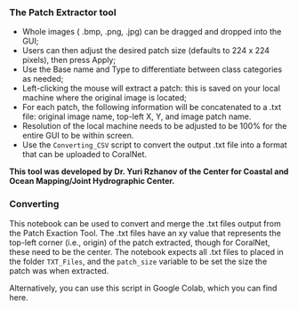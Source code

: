 ### The Patch Extractor tool

- Whole images ( .bmp, .png, .jpg) can be dragged and dropped into the GUI;
- Users can then adjust the desired patch size (defaults to 224 x 224 pixels), then press Apply;
- Use the Base name and Type to differentiate between class categories as needed;
- Left-clicking the mouse will extract a patch: this is saved on your local machine where the original image is located;
- For each patch, the following information will be concatenated to a .txt file: original image name, top-left X, Y, and image patch name.  
- Resolution of the local machine needs to be adjusted to be 100% for the entire GUI to be within screen.
- Use the `Converting_CSV` script to convert the output .txt file into a format that can be uploaded to CoralNet.

**This tool was developed by Dr. Yuri Rzhanov of the Center for Coastal and Ocean Mapping/Joint Hydrographic Center.**

### Converting

This notebook can be used to convert and merge the .txt files output from 
the Patch Exaction Tool. The .txt files have an xy value that represents 
the top-left corner (i.e., origin) of the patch extracted, though for 
CoralNet, these need to be the center. The notebook expects all .txt files 
to placed in the folder `TXT_Files`, and the `patch_size` variable to be 
set the size the patch was when extracted.

Alternatively, you can use this script in Google Colab, which you can find 
here.